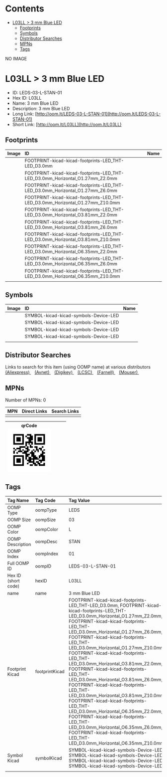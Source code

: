 



Contents
========

* [L03LL > 3 mm Blue LED](#l03ll--3-mm-blue-led)
	* [Footprints](#footprints)
	* [Symbols](#symbols)
	* [Distributor Searches](#distributor-searches)
	* [MPNs](#mpns)
	* [Tags](#tags)
  
NO IMAGE  
# L03LL > 3 mm Blue LED

- ID: LEDS-03-L-STAN-01
- Hex ID: L03LL
- Name: 3 mm Blue LED
- Description: 3 mm Blue LED
- Long Link: [http://oom.lt/LEDS-03-L-STAN-01](http://oom.lt/LEDS-03-L-STAN-01)
- Short Link: [http://oom.lt/L03LL](http://oom.lt/L03LL)

## Footprints
  

|Image|ID|Name|
| :--- | :--- | :--- |
||FOOTPRINT-kicad-kicad-footprints-LED_THT-LED_D3.0mm||
||FOOTPRINT-kicad-kicad-footprints-LED_THT-LED_D3.0mm_Horizontal_O1.27mm_Z2.0mm||
||FOOTPRINT-kicad-kicad-footprints-LED_THT-LED_D3.0mm_Horizontal_O1.27mm_Z6.0mm||
||FOOTPRINT-kicad-kicad-footprints-LED_THT-LED_D3.0mm_Horizontal_O1.27mm_Z10.0mm||
||FOOTPRINT-kicad-kicad-footprints-LED_THT-LED_D3.0mm_Horizontal_O3.81mm_Z2.0mm||
||FOOTPRINT-kicad-kicad-footprints-LED_THT-LED_D3.0mm_Horizontal_O3.81mm_Z6.0mm||
||FOOTPRINT-kicad-kicad-footprints-LED_THT-LED_D3.0mm_Horizontal_O3.81mm_Z10.0mm||
||FOOTPRINT-kicad-kicad-footprints-LED_THT-LED_D3.0mm_Horizontal_O6.35mm_Z2.0mm||
||FOOTPRINT-kicad-kicad-footprints-LED_THT-LED_D3.0mm_Horizontal_O6.35mm_Z6.0mm||
||FOOTPRINT-kicad-kicad-footprints-LED_THT-LED_D3.0mm_Horizontal_O6.35mm_Z10.0mm||
||||

## Symbols
  

|Image|ID|Name|
| :--- | :--- | :--- |
|![]()|SYMBOL-kicad-kicad-symbols-Device-LED||
|![]()|SYMBOL-kicad-kicad-symbols-Device-LED||
|![]()|SYMBOL-kicad-kicad-symbols-Device-LED||
|![]()|SYMBOL-kicad-kicad-symbols-Device-LED||
||||

## Distributor Searches
  
Links to search for this item (using OOMP name) at various distributors  
[(Aliexpress) ](https://www.aliexpress.com/wholesale?SearchText=11173+mm+Blue+LED)&nbsp;&nbsp;&nbsp;[(Avnet) ](https://www.avnet.com/shop/us/search/3+mm+Blue+LED)&nbsp;&nbsp;&nbsp;[(Digikey) ](https://www.digikey.co.uk/en/products/result?s=3+mm+Blue+LED)&nbsp;&nbsp;&nbsp;[(LCSC) ](https://www.lcsc.com/search?q=3+mm+Blue+LED)&nbsp;&nbsp;&nbsp;[(Farnell) ](https://uk.farnell.com/search?st=3+mm+Blue+LED)&nbsp;&nbsp;&nbsp;[(Mouser) ](https://www.mouser.com/c/?q=3+mm+Blue+LED)&nbsp;&nbsp;&nbsp;
## MPNs
  
Number of MPNs: 0  

|MPN|Direct Links|Search Links|
| :--- | :--- | :--- |
||||
  

|qrCode<br>[![](https://raw.githubusercontent.com/oomlout/oomlout_OOMP_parts_V2/main/LEDS/03/L/STAN/01/qrCode_140.png)](https://github.com/oomlout/oomlout_OOMP_parts_V2/tree/main/LEDS/03/L/STAN/01/qrCode.png)||||
| :---: | :---: | :---: | :---: |

## Tags
  

|Tag Name|Tag Code|Tag Value|
| :--- | :--- | :--- |
|OOMP Type|oompType|LEDS|
|OOMP Size|oompSize|03|
|OOMP Color|oompColor|L|
|OOMP Description|oompDesc|STAN|
|OOMP Index|oompIndex|01|
|Full OOMP ID|oompID|LEDS-03-L-STAN-01|
|Hex ID (short code)|hexID|L03LL|
|name|name|3 mm Blue LED|
|Footprint Kicad|footprintKicad|FOOTPRINT-kicad-kicad-footprints-LED_THT-LED_D3.0mm, FOOTPRINT-kicad-kicad-footprints-LED_THT-LED_D3.0mm_Horizontal_O1.27mm_Z2.0mm, FOOTPRINT-kicad-kicad-footprints-LED_THT-LED_D3.0mm_Horizontal_O1.27mm_Z6.0mm, FOOTPRINT-kicad-kicad-footprints-LED_THT-LED_D3.0mm_Horizontal_O1.27mm_Z10.0mm, FOOTPRINT-kicad-kicad-footprints-LED_THT-LED_D3.0mm_Horizontal_O3.81mm_Z2.0mm, FOOTPRINT-kicad-kicad-footprints-LED_THT-LED_D3.0mm_Horizontal_O3.81mm_Z6.0mm, FOOTPRINT-kicad-kicad-footprints-LED_THT-LED_D3.0mm_Horizontal_O3.81mm_Z10.0mm, FOOTPRINT-kicad-kicad-footprints-LED_THT-LED_D3.0mm_Horizontal_O6.35mm_Z2.0mm, FOOTPRINT-kicad-kicad-footprints-LED_THT-LED_D3.0mm_Horizontal_O6.35mm_Z6.0mm, FOOTPRINT-kicad-kicad-footprints-LED_THT-LED_D3.0mm_Horizontal_O6.35mm_Z10.0mm|
|Symbol Kicad|symbolKicad|SYMBOL-kicad-kicad-symbols-Device-LED, SYMBOL-kicad-kicad-symbols-Device-LED, SYMBOL-kicad-kicad-symbols-Device-LED, SYMBOL-kicad-kicad-symbols-Device-LED|
||||
